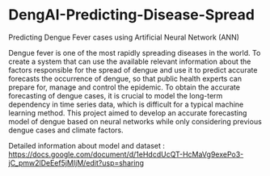 # DengAI-Predicting-Disease-Spread
Predicting Dengue Fever cases using Artificial Neural Network (ANN)

Dengue fever is one of the most rapidly spreading diseases in the world. To create a system that can use the available relevant information about the factors responsible for the spread of dengue and use it to predict accurate forecasts the occurrence of dengue, so that public health experts can prepare for, manage and control the epidemic. To obtain the accurate forecasting of dengue cases, it is crucial to model the long-term dependency in time series data, which is difficult for a typical machine learning method. This project aimed to develop an accurate forecasting model of dengue based on neural networks while only considering previous dengue cases
and climate factors.

Detailed information about model and dataset : https://docs.google.com/document/d/1eHdcdUcQT-HcMaVg9exePo3-jC_pmw2lDeEef5jMIjM/edit?usp=sharing
